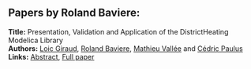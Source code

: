 <h2>Papers by Roland Baviere:</h2>
<p>
<b>Title:</b> Presentation, Validation and Application of the DistrictHeating Modelica Library<br />
<b>Authors:</b> <a href="../authors/author_109.html">Loic Giraud</a>, <a href="../authors/author_20.html">Roland Baviere</a>, <a href="../authors/author_319.html">Mathieu Vallée</a> and <a href="../authors/author_230.html">Cédric Paulus</a><br />
<b>Links:</b> <a href="../abstracts/abstract_8.pdf">Abstract</a>, <a href="../submissions/ecp1511879_GiraudBaviereValleePaulus.pdf">Full paper</a>
</p>